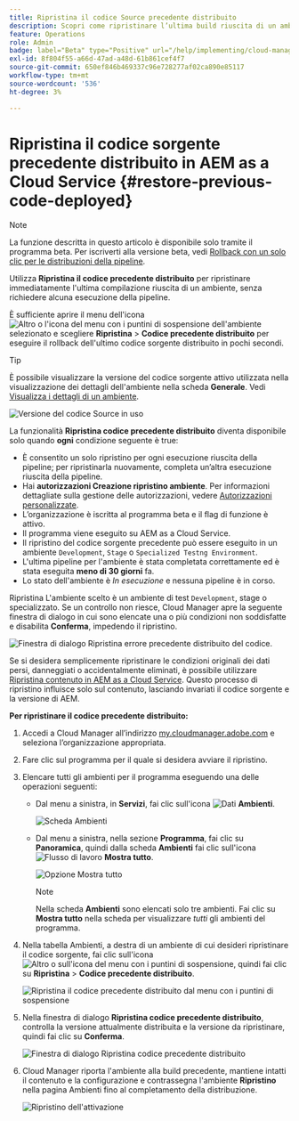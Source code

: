 ```yaml
---
title: Ripristina il codice Source precedente distribuito
description: Scopri come ripristinare l’ultima build riuscita di un ambiente &ndash; non è richiesta alcuna esecuzione della pipeline.
feature: Operations
role: Admin
badge: label="Beta" type="Positive" url="/help/implementing/cloud-manager/release-notes/current.md#gitlab-bitbucket"
exl-id: 8f804f55-a66d-47ad-a48d-61b861cef4f7
source-git-commit: 650ef846b469337c96e728277af02ca890e85117
workflow-type: tm+mt
source-wordcount: '536'
ht-degree: 3%

---
```


# Ripristina il codice sorgente precedente distribuito in AEM as a Cloud Service {#restore-previous-code-deployed}

>[!NOTE]
>
>La funzione descritta in questo articolo è disponibile solo tramite il programma beta. Per iscriverti alla versione beta, vedi [Rollback con un solo clic per le distribuzioni della pipeline](/help/implementing/cloud-manager/release-notes/current.md##one-click-rollback).

Utilizza **Ripristina il codice precedente distribuito** per ripristinare immediatamente l&#39;ultima compilazione riuscita di un ambiente, senza richiedere alcuna esecuzione della pipeline.

È sufficiente aprire il menu dell&#39;icona ![Altro o l&#39;icona del menu con i puntini di sospensione](https://spectrum.adobe.com/static/icons/workflow_18/Smock_More_18_N.svg) dell&#39;ambiente selezionato e scegliere **Ripristina** > **Codice precedente distribuito** per eseguire il rollback dell&#39;ultimo codice sorgente distribuito in pochi secondi.

>[!TIP]
>
>È possibile visualizzare la versione del codice sorgente attivo utilizzata nella visualizzazione dei dettagli dell&#39;ambiente nella scheda **Generale**. Vedi [Visualizza i dettagli di un ambiente](/help/implementing/cloud-manager/manage-environments.md#viewing-environment).
>
>![Versione del codice Source in uso](/help/operations/assets/environments-view-details-sourcecodeversion.png)

La funzionalità **Ripristina codice precedente distribuito** diventa disponibile solo quando **ogni** condizione seguente è true:

* È consentito un solo ripristino per ogni esecuzione riuscita della pipeline; per ripristinarla nuovamente, completa un’altra esecuzione riuscita della pipeline.
* Hai **autorizzazioni Creazione ripristino ambiente**. Per informazioni dettagliate sulla gestione delle autorizzazioni, vedere [Autorizzazioni personalizzate](/help/implementing/cloud-manager/custom-permissions.md).
* L’organizzazione è iscritta al programma beta e il flag di funzione è attivo.
* Il programma viene eseguito su AEM as a Cloud Service.
* Il ripristino del codice sorgente precedente può essere eseguito in un ambiente `Development`, `Stage` o `Specialized Testng Environment`.
* L&#39;ultima pipeline per l&#39;ambiente è stata completata correttamente ed è stata eseguita **meno di 30 giorni** fa.
* Lo stato dell&#39;ambiente è *In esecuzione* e nessuna pipeline è in corso.

Ripristina L&#39;ambiente scelto è un ambiente di test `Development`, stage o specializzato.
Se un controllo non riesce, Cloud Manager apre la seguente finestra di dialogo in cui sono elencate una o più condizioni non soddisfatte e disabilita **Conferma**, impedendo il ripristino.

![Finestra di dialogo Ripristina errore precedente distribuito del codice](/help/operations/assets/restore-previous-code-deployment-not-allowed.png).

Se si desidera semplicemente ripristinare le condizioni originali dei dati persi, danneggiati o accidentalmente eliminati, è possibile utilizzare [Ripristina contenuto in AEM as a Cloud Service](/help/operations/restore.md). Questo processo di ripristino influisce solo sul contenuto, lasciando invariati il codice sorgente e la versione di AEM.

**Per ripristinare il codice precedente distribuito:**

1. Accedi a Cloud Manager all’indirizzo [my.cloudmanager.adobe.com](https://my.cloudmanager.adobe.com/) e seleziona l’organizzazione appropriata.

1. Fare clic sul programma per il quale si desidera avviare il ripristino.

1. Elencare tutti gli ambienti per il programma eseguendo una delle operazioni seguenti:

   * Dal menu a sinistra, in **Servizi**, fai clic sull&#39;icona ![Dati](https://spectrum.adobe.com/static/icons/workflow_18/Smock_Data_18_N.svg) **Ambienti**.

     ![Scheda Ambienti](assets/environments-1.png)

   * Dal menu a sinistra, nella sezione **Programma**, fai clic su **Panoramica**, quindi dalla scheda **Ambienti** fai clic sull&#39;icona ![Flusso di lavoro](https://spectrum.adobe.com/static/icons/workflow_18/Smock_Workflow_18_N.svg) **Mostra tutto**.

     ![Opzione Mostra tutto](assets/environments-2.png)

     >[!NOTE]
     >
     >Nella scheda **Ambienti** sono elencati solo tre ambienti. Fai clic su **Mostra tutto** nella scheda per visualizzare *tutti* gli ambienti del programma.

1. Nella tabella Ambienti, a destra di un ambiente di cui desideri ripristinare il codice sorgente, fai clic sull&#39;icona ![Altro o sull&#39;icona del menu con i puntini di sospensione](https://spectrum.adobe.com/static/icons/workflow_18/Smock_More_18_N.svg), quindi fai clic su **Ripristina** > **Codice precedente distribuito**.

   ![Ripristina il codice precedente distribuito dal menu con i puntini di sospensione](/help/operations/assets/restore-previous-code-deployed-menu.png)

1. Nella finestra di dialogo **Ripristina codice precedente distribuito**, controlla la versione attualmente distribuita e la versione da ripristinare, quindi fai clic su **Conferma**.

   ![Finestra di dialogo Ripristina codice precedente distribuito](/help/operations/assets/restore-previous-code-deployed-dialogbox.png)

1. Cloud Manager riporta l&#39;ambiente alla build precedente, mantiene intatti il contenuto e la configurazione e contrassegna l&#39;ambiente **Ripristino** nella pagina Ambienti fino al completamento della distribuzione.

   ![Ripristino dell&#39;attivazione](/help/operations/assets/restore-previous-code-deployed-restoring.png)
